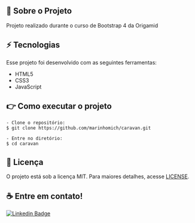 <a id="sobre-a-bikcraft"></a>
## :page_facing_up: Sobre o Projeto
Projeto realizado durante o curso de Bootstrap 4 da Origamid

<a id="tecnologias"></a>
## :zap: Tecnologias
Esse projeto foi desenvolvido com as seguintes ferramentas:

* HTML5
* CSS3
* JavaScript 

<a id="como-executar-o-projeto"></a>
## :point_right: Como executar o projeto
```
- Clone o repositório:
$ git clone https://github.com/marinhomich/caravan.git

- Entre no diretório:
$ cd caravan
```

<a id="licenca"></a>
## :memo: Licença
O projeto está sob a licença MIT. Para maiores detalhes, acesse <a href="https://github.com/marinhomich/caravan/blob/main/LICENSE">LICENSE</a>.

<a id="contato"></a>
## :coffee: Entre em contato!

[![Linkedin Badge](https://img.shields.io/badge/-Michel%20Marinho-blue?style=flat-square&logo=Linkedin&logoColor=white&link=https://www.linkedin.com/in/michel-marinho)](https://www.linkedin.com/in/michel-marinho/) 
